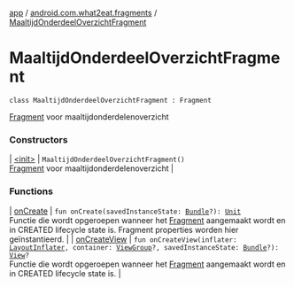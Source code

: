 [app](../../index.md) / [android.com.what2eat.fragments](../index.md) / [MaaltijdOnderdeelOverzichtFragment](./index.md)

# MaaltijdOnderdeelOverzichtFragment

`class MaaltijdOnderdeelOverzichtFragment : Fragment`

[Fragment](#) voor maaltijdonderdelenoverzicht

### Constructors

| [&lt;init&gt;](-init-.md) | `MaaltijdOnderdeelOverzichtFragment()`<br>[Fragment](#) voor maaltijdonderdelenoverzicht |

### Functions

| [onCreate](on-create.md) | `fun onCreate(savedInstanceState: `[`Bundle`](https://developer.android.com/reference/android/os/Bundle.html)`?): `[`Unit`](https://kotlinlang.org/api/latest/jvm/stdlib/kotlin/-unit/index.html)<br>Functie die wordt opgeroepen wanneer het [Fragment](#) aangemaakt wordt en in CREATED lifecycle state is. Fragment properties worden hier geïnstantieerd. |
| [onCreateView](on-create-view.md) | `fun onCreateView(inflater: `[`LayoutInflater`](https://developer.android.com/reference/android/view/LayoutInflater.html)`, container: `[`ViewGroup`](https://developer.android.com/reference/android/view/ViewGroup.html)`?, savedInstanceState: `[`Bundle`](https://developer.android.com/reference/android/os/Bundle.html)`?): `[`View`](https://developer.android.com/reference/android/view/View.html)`?`<br>Functie die wordt opgeroepen wanneer het [Fragment](#) aangemaakt wordt en in CREATED lifecycle state is. |

